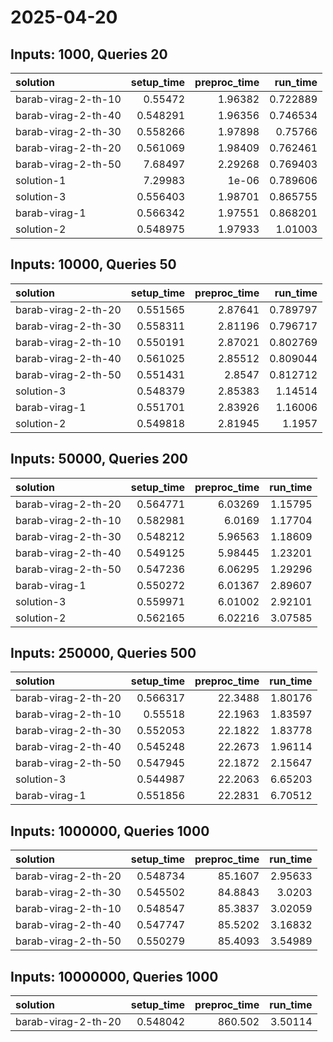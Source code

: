 # 2025-04-20

## Inputs: 1000, Queries 20

| solution            |   setup_time |   preproc_time |   run_time |
|:--------------------|-------------:|---------------:|-----------:|
| barab-virag-2-th-10 |     0.55472  |        1.96382 |   0.722889 |
| barab-virag-2-th-40 |     0.548291 |        1.96356 |   0.746534 |
| barab-virag-2-th-30 |     0.558266 |        1.97898 |   0.75766  |
| barab-virag-2-th-20 |     0.561069 |        1.98409 |   0.762461 |
| barab-virag-2-th-50 |     7.68497  |        2.29268 |   0.769403 |
| solution-1          |     7.29983  |        1e-06   |   0.789606 |
| solution-3          |     0.556403 |        1.98701 |   0.865755 |
| barab-virag-1       |     0.566342 |        1.97551 |   0.868201 |
| solution-2          |     0.548975 |        1.97933 |   1.01003  |

## Inputs: 10000, Queries 50

| solution            |   setup_time |   preproc_time |   run_time |
|:--------------------|-------------:|---------------:|-----------:|
| barab-virag-2-th-20 |     0.551565 |        2.87641 |   0.789797 |
| barab-virag-2-th-30 |     0.558311 |        2.81196 |   0.796717 |
| barab-virag-2-th-10 |     0.550191 |        2.87021 |   0.802769 |
| barab-virag-2-th-40 |     0.561025 |        2.85512 |   0.809044 |
| barab-virag-2-th-50 |     0.551431 |        2.8547  |   0.812712 |
| solution-3          |     0.548379 |        2.85383 |   1.14514  |
| barab-virag-1       |     0.551701 |        2.83926 |   1.16006  |
| solution-2          |     0.549818 |        2.81945 |   1.1957   |

## Inputs: 50000, Queries 200

| solution            |   setup_time |   preproc_time |   run_time |
|:--------------------|-------------:|---------------:|-----------:|
| barab-virag-2-th-20 |     0.564771 |        6.03269 |    1.15795 |
| barab-virag-2-th-10 |     0.582981 |        6.0169  |    1.17704 |
| barab-virag-2-th-30 |     0.548212 |        5.96563 |    1.18609 |
| barab-virag-2-th-40 |     0.549125 |        5.98445 |    1.23201 |
| barab-virag-2-th-50 |     0.547236 |        6.06295 |    1.29296 |
| barab-virag-1       |     0.550272 |        6.01367 |    2.89607 |
| solution-3          |     0.559971 |        6.01002 |    2.92101 |
| solution-2          |     0.562165 |        6.02216 |    3.07585 |

## Inputs: 250000, Queries 500

| solution            |   setup_time |   preproc_time |   run_time |
|:--------------------|-------------:|---------------:|-----------:|
| barab-virag-2-th-20 |     0.566317 |        22.3488 |    1.80176 |
| barab-virag-2-th-10 |     0.55518  |        22.1963 |    1.83597 |
| barab-virag-2-th-30 |     0.552053 |        22.1822 |    1.83778 |
| barab-virag-2-th-40 |     0.545248 |        22.2673 |    1.96114 |
| barab-virag-2-th-50 |     0.547945 |        22.1872 |    2.15647 |
| solution-3          |     0.544987 |        22.2063 |    6.65203 |
| barab-virag-1       |     0.551856 |        22.2831 |    6.70512 |

## Inputs: 1000000, Queries 1000

| solution            |   setup_time |   preproc_time |   run_time |
|:--------------------|-------------:|---------------:|-----------:|
| barab-virag-2-th-20 |     0.548734 |        85.1607 |    2.95633 |
| barab-virag-2-th-30 |     0.545502 |        84.8843 |    3.0203  |
| barab-virag-2-th-10 |     0.548547 |        85.3837 |    3.02059 |
| barab-virag-2-th-40 |     0.547747 |        85.5202 |    3.16832 |
| barab-virag-2-th-50 |     0.550279 |        85.4093 |    3.54989 |

## Inputs: 10000000, Queries 1000

| solution            |   setup_time |   preproc_time |   run_time |
|:--------------------|-------------:|---------------:|-----------:|
| barab-virag-2-th-20 |     0.548042 |        860.502 |    3.50114 |